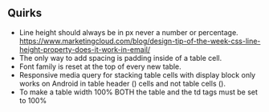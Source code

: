## Quirks

- Line height should always be in px never a number or percentage. https://www.marketingcloud.com/blog/design-tip-of-the-week-css-line-height-property-does-it-work-in-email/
- The only way to add spacing is padding inside of a table cell.
- Font family is reset at the top of every new table.
- Responsive media query for stacking table cells with display block only works on Android in table header (<th>) cells and not table cells (<td>).
- To make a table width 100% BOTH the table and the td tags must be set to 100%
